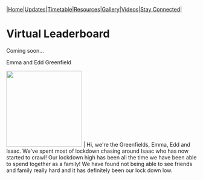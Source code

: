 |[Home](https://dallam1.github.io/)|[Updates](https://dallam1.github.io/updates)|[Timetable](https://dallam1.github.io/timetable)|[Resources](https://dallam1.github.io/resources)|[Gallery](https://dallam1.github.io/gallery)|[Videos](https://dallam1.github.io/videos)|[Stay Connected](https://dallam1.github.io/stayconnected)|

# Virtual Leaderboard

Coming soon...

Emma and Edd Greenfield

<img src="https://previews.dropbox.com/p/thumb/AA1x35JxZIH-D1vgpHiiVJYEWo12hmNsmL4kvTNvJVx-ro18wj8vmslwftUMD9j677YE3PjWoMlXo57uIE9zuIDwenZ_Y5yAgJqGMC6ysG-wg124C0byp5d9GpxYtojCgJk6RxKcAqocF88Lan3Vq6V91wMJjrZX2qxRvqwxxajSX8VDIhdnokHhYPywh2Vh_dAW5yaeYRlsztV9wTiQ1RB362l0bcvG9JAP-2Xl61EoQjU3eFlkyjwakQnzyBk8RfTVbL1RaiEzVZaxiCNNSeQN10Sq_y1UirPuMp0LpsNLvpBwdqUUpS4TQj91HQX8mKj3SkrlDF1NUbBvyUTCrjua7WUhfNun7AyPRQG5hjQxHA/p.jpeg?size=2048x1536&size_mode=3" width="200"> | Hi, we're the Greenfields, Emma, Edd and Isaac. We've spent most of lockdown chasing around Isaac who has now started to crawl! Our lockdown high has been all the time we have been able to spend together as a family! We have found not being able to see friends and family really hard and it has definitely been our lock down low.


